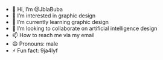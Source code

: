 - 👋 Hi, I’m @JblaBuba
- 👀 I’m interested in graphic design 
- 🌱 I’m currently learning graphic design 
- 💞️ I’m looking to collaborate on artificial intelligence design 
- 📫 How to reach me via my email 
- 😄 Pronouns: male
- ⚡ Fun fact: 9ja4lyf

<!---
JblaBuba/JblaBuba is a ✨ special ✨ repository because its `README.md` (this file) appears on your GitHub profile.
You can click the Preview link to take a look at your changes.
--->
